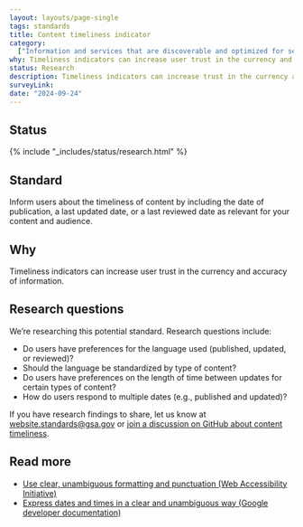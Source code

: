 ```yaml
---
layout: layouts/page-single
tags: standards
title: Content timeliness indicator
category:
  ["Information and services that are discoverable and optimized for search"]
why: Timeliness indicators can increase user trust in the currency and accuracy of information.
status: Research
description: Timeliness indicators can increase trust in the currency and accuracy of information. Learn how to add timeliness indicators on your federal government site.
surveyLink: 
date: "2024-09-24"
---
```


## Status

{% include "_includes/status/research.html" %}

## Standard

Inform users about the timeliness of content by including the date of publication, a last updated date, or a last reviewed date as relevant for your content and audience.

## Why

Timeliness indicators can increase user trust in the currency and accuracy of information.

## Research questions

We’re researching this potential standard. Research questions include:

- Do users have preferences for the language used (published, updated, or reviewed)? 
- Should the language be standardized by type of content? 
- Do users have preferences on the length of time between updates for certain types of content? 
- How do users respond to multiple dates (e.g., published and updated)?

If you have research findings to share, let us know at website.standards@gsa.gov or [join a discussion on GitHub about content timeliness](https://github.com/GSA-TTS/federal-website-standards/discussions/188).

## Read more

- [Use clear, unambiguous formatting and punctuation (Web Accessibility Initiative)](https://www.w3.org/WAI/WCAG2/supplemental/patterns/o3p06-format-punctuation/#examples)
- [Express dates and times in a clear and unambiguous way (Google developer documentation)](https://developers.google.com/style/dates-times)
